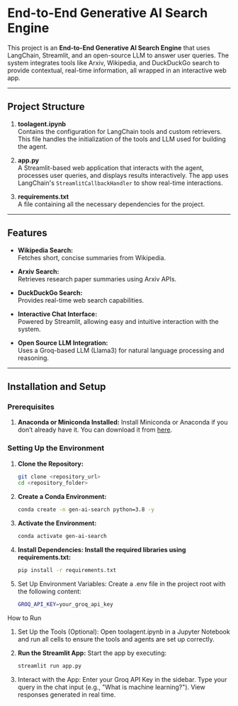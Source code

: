  # End-to-End Generative AI Search Engine

This project is an **End-to-End Generative AI Search Engine** that uses LangChain, Streamlit, and an open-source LLM to answer user queries. The system integrates tools like Arxiv, Wikipedia, and DuckDuckGo search to provide contextual, real-time information, all wrapped in an interactive web app.

---

## Project Structure

1. **toolagent.ipynb**  
   Contains the configuration for LangChain tools and custom retrievers. This file handles the initialization of the tools and LLM used for building the agent.

2. **app.py**  
   A Streamlit-based web application that interacts with the agent, processes user queries, and displays results interactively. The app uses LangChain's `StreamlitCallbackHandler` to show real-time interactions.

3. **requirements.txt**  
   A file containing all the necessary dependencies for the project.

---

## Features

- **Wikipedia Search:**  
   Fetches short, concise summaries from Wikipedia.
  
- **Arxiv Search:**  
   Retrieves research paper summaries using Arxiv APIs.
  
- **DuckDuckGo Search:**  
   Provides real-time web search capabilities.
  
- **Interactive Chat Interface:**  
   Powered by Streamlit, allowing easy and intuitive interaction with the system.
  
- **Open Source LLM Integration:**  
   Uses a Groq-based LLM (Llama3) for natural language processing and reasoning.

---

## Installation and Setup

### Prerequisites

1. **Anaconda or Miniconda Installed:**
   Install Miniconda or Anaconda if you don’t already have it. You can download it from [here](https://www.anaconda.com/products/individual).

### Setting Up the Environment

1. **Clone the Repository:**

   ```bash
   git clone <repository_url>
   cd <repository_folder>

2. **Create a Conda Environment:**

   ```bash
   conda create -n gen-ai-search python=3.8 -y

3. **Activate the Environment:**

   ```bash
   conda activate gen-ai-search

4. **Install Dependencies: Install the required libraries using requirements.txt:**

   ```bash
   pip install -r requirements.txt

5. Set Up Environment Variables:
   Create a .env file in the project root with the following content:

    ```bash
    GROQ_API_KEY=your_groq_api_key


How to Run
1. Set Up the Tools (Optional):
   Open toolagent.ipynb in a Jupyter Notebook and run all cells to ensure the tools and agents are set up correctly.

2. **Run the Streamlit App:**
    Start the app by executing: 

     ```bash
     streamlit run app.py

3. Interact with the App:
     Enter your Groq API Key in the sidebar.
     Type your query in the chat input (e.g., "What is machine learning?").
     View responses generated in real time.

